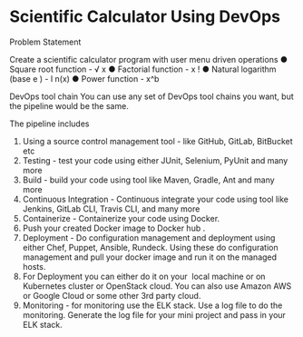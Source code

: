 # Scientific Calculator Using DevOps

Problem Statement

Create a scientific calculator program with user menu driven operations
● Square root function - √ x
● Factorial function - x !
● Natural logarithm (base е ) - l n(x)
● Power function - x^b

DevOps tool chain
You can use any set of DevOps tool chains you want, but the pipeline would be the same.

The pipeline includes

1. Using a source control management​ tool - like GitHub, GitLab, BitBucket etc
2. Testing - test your code using either JUnit, Selenium, PyUnit and many more
3. Build - build your code using tool like Maven, Gradle, Ant and many more
4. Continuous Integration​ - Continuous integrate your code using tool like Jenkins, GitLab CLI, Travis CLI, and many more
5. Containerize - Containerize your code using Docker.
6. Push your created Docker image to  Docker hub .
7. Deployment - Do configuration management and deployment using either Chef, Puppet, Ansible, Rundeck. Using these do configuration management and pull your docker image and run it on the managed hosts.
8. For Deployment you can either do it on your ​ local machine​ or on Kubernetes cluster or OpenStack cloud. You can also use Amazon AWS or Google Cloud or some other 3rd party cloud.
9. Monitoring - for monitoring use the ELK stack. Use a log file to do the monitoring. Generate the log file for your mini project and pass in your ELK stack.

